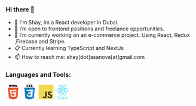 <!-- ![](https://github.com/shay122990/shay122990/blob/master/Shay%20Asanova.png) -->
### Hi there 👋

- 🌚 I'm Shay, Im a React developer in Dubai.
- 🔭 I’m open to frontend positions and freelance opportunities.
- 🌱 I’m currently working on an e-commerce project. Using React, Redux ,Firebase and Stripe.
- 📋 Currently learning TypeScript and NextJs
- 📫 How to reach me: shay[dot]asanova[at]gmail.com


<h3 align="left">Languages and Tools:</h3>
<p align="left"> 
                   <img src="https://raw.githubusercontent.com/devicons/devicon/master/icons/html5/html5-original-wordmark.svg" alt="html5" width="40" height="40"/> 
                   <img src="https://raw.githubusercontent.com/devicons/devicon/master/icons/css3/css3-original-wordmark.svg" alt="css3" width="40" height="40"/> 
                   <img src="https://raw.githubusercontent.com/devicons/devicon/master/icons/javascript/javascript-original.svg" alt="javascript" width="40" height="40"/> 
                   <img src="https://raw.githubusercontent.com/devicons/devicon/master/icons/react/react-original-wordmark.svg" alt="react" width="40" height="40"/>   
                  </p>
